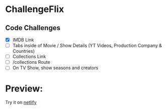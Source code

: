 # ChallengeFlix

## Code Challenges

- [x] IMDB Link
- [ ] Tabs inside of Movie / Show Details (YT Videos, Production Company & Countries)
- [ ] Collections Link
- [ ] /collections Route
- [ ] On TV Show, show seasons and creators

# Preview:

Try it on [netlify](https://tender-cori-1e52b7.netlify.com/#/)
